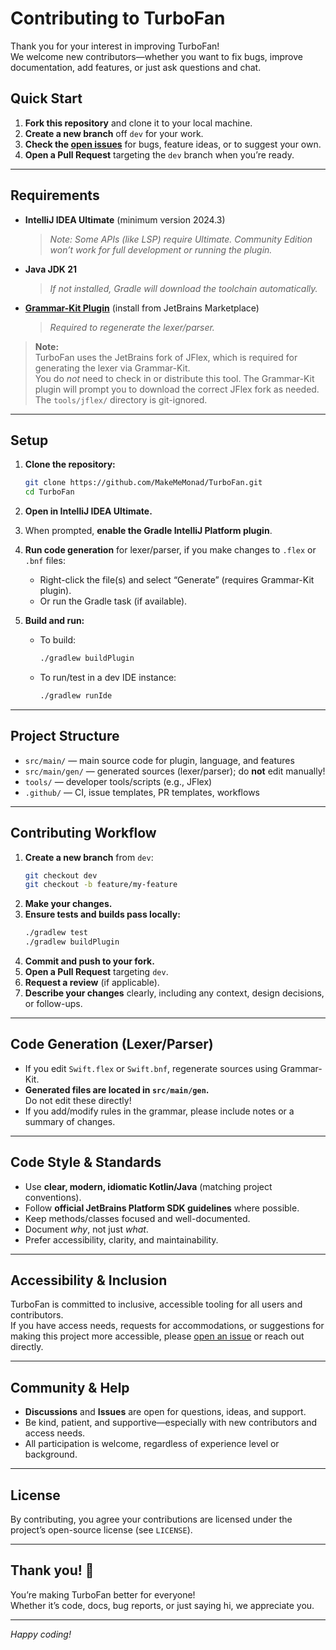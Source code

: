 # Contributing to TurboFan

Thank you for your interest in improving TurboFan!  
We welcome new contributors—whether you want to fix bugs, improve documentation, add features, or just ask questions and
chat.

## Quick Start

1. **Fork this repository** and clone it to your local machine.
2. **Create a new branch** off `dev` for your work.
3. **Check the [open issues](https://github.com/MakeMeMonad/TurboFan/issues)** for bugs, feature ideas, or to suggest
   your own.
4. **Open a Pull Request** targeting the `dev` branch when you’re ready.

---

## Requirements

- **IntelliJ IDEA Ultimate** (minimum version 2024.3)
  > *Note: Some APIs (like LSP) require Ultimate. Community Edition won’t work for full development or running the
  plugin.*
- **Java JDK 21**
  > *If not installed, Gradle will download the toolchain automatically.*
- **[Grammar-Kit Plugin](https://plugins.jetbrains.com/plugin/6606-grammarkit)** (install from JetBrains Marketplace)
  > *Required to regenerate the lexer/parser.*

> **Note:**  
> TurboFan uses the JetBrains fork of JFlex, which is required for generating the lexer via Grammar-Kit.  
> You do *not* need to check in or distribute this tool. The Grammar-Kit plugin will prompt you to download the correct
JFlex fork as needed.  
> The `tools/jflex/` directory is git-ignored.

---

## Setup

1. **Clone the repository:**
    ```sh
    git clone https://github.com/MakeMeMonad/TurboFan.git
    cd TurboFan
    ```
2. **Open in IntelliJ IDEA Ultimate.**
3. When prompted, **enable the Gradle IntelliJ Platform plugin**.
4. **Run code generation** for lexer/parser, if you make changes to `.flex` or `.bnf` files:
    - Right-click the file(s) and select “Generate” (requires Grammar-Kit plugin).
    - Or run the Gradle task (if available).

5. **Build and run:**
    - To build:
      ```sh
      ./gradlew buildPlugin
      ```
    - To run/test in a dev IDE instance:
      ```sh
      ./gradlew runIde
      ```

---

## Project Structure

- `src/main/` — main source code for plugin, language, and features
- `src/main/gen/` — generated sources (lexer/parser); do **not** edit manually!
- `tools/` — developer tools/scripts (e.g., JFlex)
- `.github/` — CI, issue templates, PR templates, workflows

---

## Contributing Workflow

1. **Create a new branch** from `dev`:
    ```sh
    git checkout dev
    git checkout -b feature/my-feature
    ```
2. **Make your changes.**
3. **Ensure tests and builds pass locally:**
    ```sh
    ./gradlew test
    ./gradlew buildPlugin
    ```
4. **Commit and push to your fork.**
5. **Open a Pull Request** targeting `dev`.
6. **Request a review** (if applicable).
7. **Describe your changes** clearly, including any context, design decisions, or follow-ups.

---

## Code Generation (Lexer/Parser)

- If you edit `Swift.flex` or `Swift.bnf`, regenerate sources using Grammar-Kit.
- **Generated files are located in `src/main/gen`.**  
  Do not edit these directly!
- If you add/modify rules in the grammar, please include notes or a summary of changes.

---

## Code Style & Standards

- Use **clear, modern, idiomatic Kotlin/Java** (matching project conventions).
- Follow **official JetBrains Platform SDK guidelines** where possible.
- Keep methods/classes focused and well-documented.
- Document *why*, not just *what*.
- Prefer accessibility, clarity, and maintainability.

---

## Accessibility & Inclusion

TurboFan is committed to inclusive, accessible tooling for all users and contributors.  
If you have access needs, requests for accommodations, or suggestions for making this project more accessible,
please [open an issue](https://github.com/MakeMeMonad/TurboFan/issues) or reach out directly.

---

## Community & Help

- **Discussions** and **Issues** are open for questions, ideas, and support.
- Be kind, patient, and supportive—especially with new contributors and access needs.
- All participation is welcome, regardless of experience level or background.

---

## License

By contributing, you agree your contributions are licensed under the project’s open-source license (see `LICENSE`).

---

## Thank you! 💜

You’re making TurboFan better for everyone!  
Whether it’s code, docs, bug reports, or just saying hi, we appreciate you.

---

*Happy coding!*